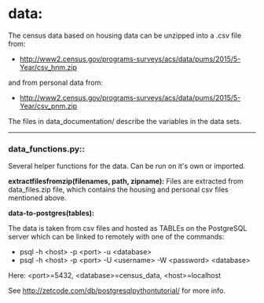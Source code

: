 # data: 

The census data based on housing data can be unzipped into a .csv file from:
* http://www2.census.gov/programs-surveys/acs/data/pums/2015/5-Year/csv_hnm.zip

and from personal data from:
  * http://www2.census.gov/programs-surveys/acs/data/pums/2015/5-Year/csv_pnm.zip

The files in data_documentation/ describe the variables in the data sets.


------
### data_functions.py::

Several helper functions for the data. Can be run on it's own or imported.


**extractfilesfromzip(filenames, path, zipname):**
Files are extracted from data_files.zip file, which contains the housing and personal csv files mentioned above.



**data-to-postgres(tables):**

The data is taken from csv files and hosted as TABLEs on the PostgreSQL server which can be linked to remotely with one of the commands:
  * psql -h \<host\> -p \<port\> -u \<database\>
  * psql -h \<host\> -p \<port\> -U \<username\> -W \<password\> \<database\>
  
Here: \<port\>=5432, \<database\>=census_data, \<host\>=localhost

See http://zetcode.com/db/postgresqlpythontutorial/ for more info.


            
